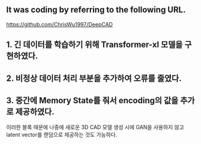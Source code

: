## It was coding by referring to the following URL.
https://github.com/ChrisWu1997/DeepCAD

## 1. 긴 데이터를 학습하기 위해 Transformer-xl 모델을 구현하였다.
## 2. 비정상 데이터 처리 부분을 추가하여 오류를 줄였다.
## 3. 중간에 Memory State를 줘서 encoding의 값을 추가로 제공하였다.   
  이러한 블록 때문에 나중에 새로운 3D CAD 모델 생성 시에 GAN을 사용하지 않고 latent vector를 랜덤으로 제공하는 것도 가능하다.
